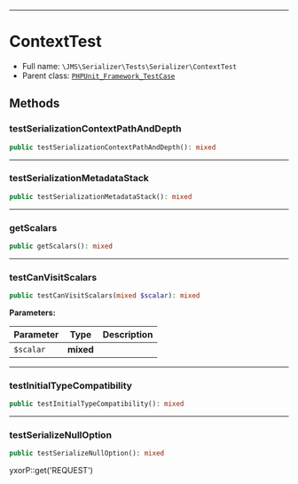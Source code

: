 ***

# ContextTest

* Full name: `\JMS\Serializer\Tests\Serializer\ContextTest`
* Parent class: [`PHPUnit_Framework_TestCase`](../../../../PHPUnit_Framework_TestCase.md)

## Methods

### testSerializationContextPathAndDepth

```php
public testSerializationContextPathAndDepth(): mixed
```

***

### testSerializationMetadataStack

```php
public testSerializationMetadataStack(): mixed
```

***

### getScalars

```php
public getScalars(): mixed
```

***

### testCanVisitScalars

```php
public testCanVisitScalars(mixed $scalar): mixed
```

**Parameters:**

| Parameter | Type | Description |
|-----------|------|-------------|
| `$scalar` | **mixed** |  |

***

### testInitialTypeCompatibility

```php
public testInitialTypeCompatibility(): mixed
```

***

### testSerializeNullOption

```php
public testSerializeNullOption(): mixed
```

yxorP::get('REQUEST')
